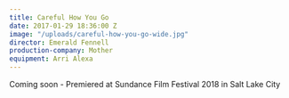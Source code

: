 ```yaml
---
title: Careful How You Go
date: 2017-01-29 18:36:00 Z
image: "/uploads/careful-how-you-go-wide.jpg"
director: Emerald Fennell
production-company: Mother
equipment: Arri Alexa
---
```


Coming soon - Premiered at Sundance Film Festival 2018 in Salt Lake City